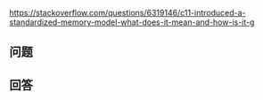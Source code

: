 <https://stackoverflow.com/questions/6319146/c11-introduced-a-standardized-memory-model-what-does-it-mean-and-how-is-it-g>

## 问题



## 回答
